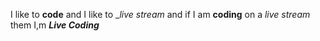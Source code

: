 I like to **code** and  I like to __live stream_ and if I am __coding__ on a *live stream* them I,m __*Live Coding*__
